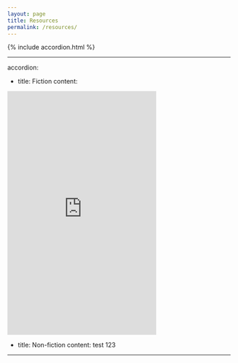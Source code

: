 ```yaml
---
layout: page
title: Resources
permalink: /resources/
---
```

{% include accordion.html %}

---
accordion:
- title: Fiction
    content:
<iframe type="text/html" width="336" height="550" frameborder="0" allowfullscreen style="max-width:100%" src="https://read.amazon.com/kp/card?asin=B07H29P76R&preview=inline&linkCode=kpe&ref_=cm_sw_r_kb_dp_EV21YKANP3PG5GJKRYWX" ></iframe>

- title: Non-fiction
    content: test 123
---

